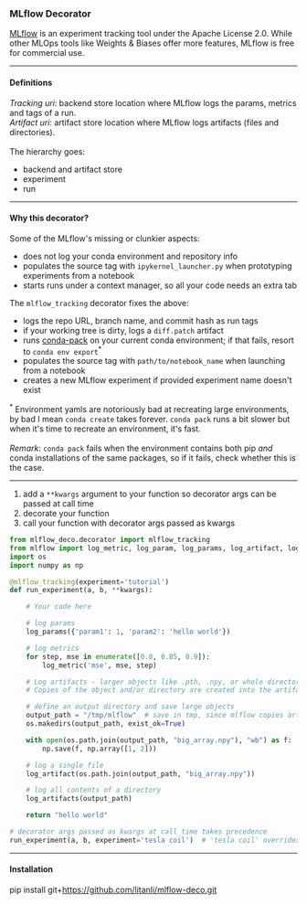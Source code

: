 ### MLflow Decorator

[MLflow](https://mlflow.org/docs/latest/what-is-mlflow.html) is an experiment tracking tool under the Apache License 2.0. While other MLOps tools like Weights & Biases offer more features, MLflow is free for commercial use.

---
#### Definitions
_Tracking uri_: backend store location where MLflow logs the params, metrics and tags of a run.<br>
_Artifact uri_: artifact store location where MLflow logs artifacts (files and directories).<br><br>
The hierarchy goes:
* backend and artifact store
* experiment
* run<br>
---
#### Why this decorator? 
Some of the MLflow's missing or clunkier aspects:
- does not log your conda environment and repository info
- populates the source tag with `ipykernel_launcher.py` when prototyping experiments from a notebook
- starts runs under a context manager, so all your code needs an extra tab

The `mlflow_tracking` decorator fixes the above:
- logs the repo URL, branch name, and commit hash as run tags
- if your working tree is dirty, logs a `diff.patch` artifact
- runs [conda-pack](https://conda.github.io/conda-pack/) on your current conda environment; if that fails, resort to `conda env export`<sup>*</sup> 
- populates the source tag with `path/to/notebook_name` when launching from a notebook
- creates a new MLflow experiment if provided experiment name doesn't exist

<sup>*</sup> Environment yamls are notoriously bad at recreating large environments, by bad I mean `conda create` takes forever. `conda pack` runs a bit slower but when it's time to recreate an environment, it's fast. <br><br>
*Remark*: `conda pack` fails when the environment contains both pip _and_ conda installations of the same packages, so if it fails, check whether this is the case.

---
1. add a `**kwargs` argument to your function so decorator args can be passed at call time
2. decorate your function
3. call your function with decorator args passed as kwargs





```python
from mlflow_deco.decorator import mlflow_tracking
from mlflow import log_metric, log_param, log_params, log_artifact, log_artifacts, set_tags
import os
import numpy as np

@mlflow_tracking(experiment='tutorial')
def run_experiment(a, b, **kwargs):

    # Your code here

    # log params
    log_params({'param1': 1, 'param2': 'hello world'})

    # log metrics
    for step, mse in enumerate([0.8, 0.85, 0.9]):
        log_metric('mse', mse, step)

    # Log artifacts - larger objects like .pth, .npy, or whole directories.
    # Copies of the object and/or directory are created into the artifact store.

    # define an output directory and save large objects
    output_path = "/tmp/mlflow"  # save in tmp, since mlflow copies artifacts to mlruns
    os.makedirs(output_path, exist_ok=True)

    with open(os.path.join(output_path, "big_array.npy"), "wb") as f:
        np.save(f, np.array([1, 2]))

    # log a single file
    log_artifact(os.path.join(output_path, "big_array.npy"))

    # log all contents of a directory
    log_artifacts(output_path)

    return "hello world"

# decorator args passed as kwargs at call time takes precedence
run_experiment(a, b, experiment='tesla coil')  # 'tesla coil' overrides 'tutorial'
```
---
#### Installation 
pip install git+https://github.com/litanli/mlflow-deco.git

